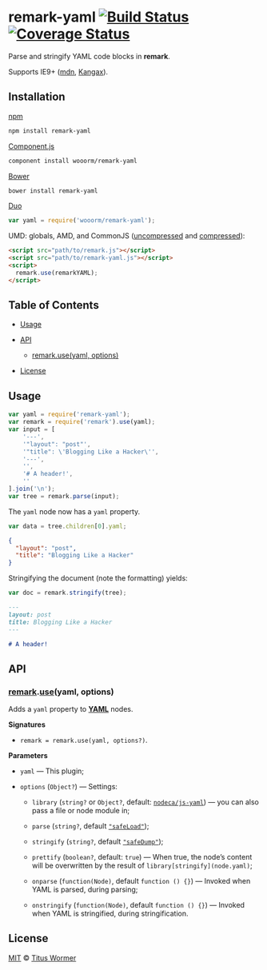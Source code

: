 # remark-yaml [![Build Status](https://img.shields.io/travis/wooorm/remark-yaml.svg)](https://travis-ci.org/wooorm/remark-yaml) [![Coverage Status](https://img.shields.io/codecov/c/github/wooorm/remark-yaml.svg)](https://codecov.io/github/wooorm/remark-yaml)

Parse and stringify YAML code blocks in **remark**.

Supports IE9+ ([mdn](https://developer.mozilla.org/JavaScript/Reference/Global_Objects/Object/defineProperty), [Kangax](http://kangax.github.io/compat-table/es5/#Object.defineProperty)).

## Installation

[npm](https://docs.npmjs.com/cli/install)

```bash
npm install remark-yaml
```

[Component.js](https://github.com/componentjs/component)

```bash
component install wooorm/remark-yaml
```

[Bower](http://bower.io/#install-packages)

```bash
bower install remark-yaml
```

[Duo](http://duojs.org/#getting-started)

```javascript
var yaml = require('wooorm/remark-yaml');
```

UMD: globals, AMD, and CommonJS ([uncompressed](remark-yaml.js) and [compressed](remark-yaml.min.js)):

```html
<script src="path/to/remark.js"></script>
<script src="path/to/remark-yaml.js"></script>
<script>
  remark.use(remarkYAML);
</script>
```

## Table of Contents

*   [Usage](#usage)

*   [API](#api)

    *   [remark.use(yaml, options)](#remarkuseyaml-options)

*   [License](#license)

## Usage

```javascript
var yaml = require('remark-yaml');
var remark = require('remark').use(yaml);
var input = [
    '---',
    '"layout": "post"',
    '"title": \'Blogging Like a Hacker\'',
    '---',
    '',
    '# A header!',
    ''
].join('\n');
var tree = remark.parse(input);
```

The `yaml` node now has a `yaml` property.

```javascript
var data = tree.children[0].yaml;
```

```json
{
  "layout": "post",
  "title": "Blogging Like a Hacker"
}
```

Stringifying the document (note the formatting) yields:

```javascript
var doc = remark.stringify(tree);
```

```markdown
---
layout: post
title: Blogging Like a Hacker
---

# A header!
```

## API

### [remark](https://github.com/wooorm/remark#api).[use](https://github.com/wooorm/remark#remarkuseplugin-options)(yaml, options)

Adds a `yaml` property to [**YAML**](https://github.com/wooorm/remark/blob/master/doc/Nodes.md#yaml) nodes.

**Signatures**

*   `remark = remark.use(yaml, options?)`.

**Parameters**

*   `yaml` — This plugin;

*   `options` (`Object?`) — Settings:

    *   `library` (`string?` or `Object?`, default: [`nodeca/js-yaml`](https://github.com/nodeca/js-yaml))
        — you can also pass a file or node module in;

    *   `parse` (`string?`, default [`"safeLoad"`](https://github.com/nodeca/js-yaml#safeload-string---options-));

    *   `stringify` (`string?`, default [`"safeDump"`](https://github.com/nodeca/js-yaml#safedump-object---options-));

    *   `prettify` (`boolean?`, default: `true`)
        — When true, the node’s content will be overwritten by the result
        of `library[stringify](node.yaml)`;

    *   `onparse` (`function(Node)`, default `function () {}`)
        — Invoked when YAML is parsed, during parsing;

    *   `onstringify` (`function(Node)`, default `function () {}`)
        — Invoked when YAML is stringified, during stringification.

## License

[MIT](LICENSE) © [Titus Wormer](http://wooorm.com)
